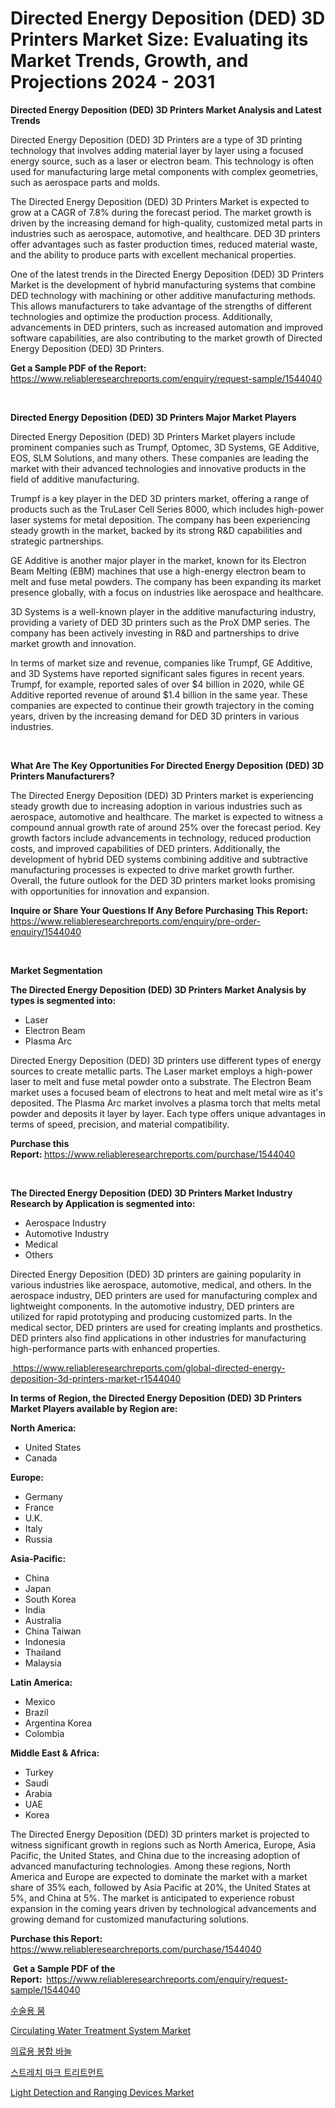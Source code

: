 <p><h1>Directed Energy Deposition (DED) 3D Printers Market Size: Evaluating its Market Trends, Growth, and Projections 2024 - 2031</h1></p><p><strong>Directed Energy Deposition (DED) 3D Printers Market Analysis and Latest Trends</strong></p>
<p><p>Directed Energy Deposition (DED) 3D Printers are a type of 3D printing technology that involves adding material layer by layer using a focused energy source, such as a laser or electron beam. This technology is often used for manufacturing large metal components with complex geometries, such as aerospace parts and molds.</p><p>The Directed Energy Deposition (DED) 3D Printers Market is expected to grow at a CAGR of 7.8% during the forecast period. The market growth is driven by the increasing demand for high-quality, customized metal parts in industries such as aerospace, automotive, and healthcare. DED 3D printers offer advantages such as faster production times, reduced material waste, and the ability to produce parts with excellent mechanical properties.</p><p>One of the latest trends in the Directed Energy Deposition (DED) 3D Printers Market is the development of hybrid manufacturing systems that combine DED technology with machining or other additive manufacturing methods. This allows manufacturers to take advantage of the strengths of different technologies and optimize the production process. Additionally, advancements in DED printers, such as increased automation and improved software capabilities, are also contributing to the market growth of Directed Energy Deposition (DED) 3D Printers.</p></p>
<p><strong>Get a Sample PDF of the Report:&nbsp;</strong> <a href="https://www.reliableresearchreports.com/enquiry/request-sample/1544040">https://www.reliableresearchreports.com/enquiry/request-sample/1544040</a></p>
<p>&nbsp;</p>
<p><strong>Directed Energy Deposition (DED) 3D Printers Major Market Players</strong></p>
<p><p>Directed Energy Deposition (DED) 3D Printers Market players include prominent companies such as Trumpf, Optomec, 3D Systems, GE Additive, EOS, SLM Solutions, and many others. These companies are leading the market with their advanced technologies and innovative products in the field of additive manufacturing.</p><p>Trumpf is a key player in the DED 3D printers market, offering a range of products such as the TruLaser Cell Series 8000, which includes high-power laser systems for metal deposition. The company has been experiencing steady growth in the market, backed by its strong R&D capabilities and strategic partnerships.</p><p>GE Additive is another major player in the market, known for its Electron Beam Melting (EBM) machines that use a high-energy electron beam to melt and fuse metal powders. The company has been expanding its market presence globally, with a focus on industries like aerospace and healthcare.</p><p>3D Systems is a well-known player in the additive manufacturing industry, providing a variety of DED 3D printers such as the ProX DMP series. The company has been actively investing in R&D and partnerships to drive market growth and innovation.</p><p>In terms of market size and revenue, companies like Trumpf, GE Additive, and 3D Systems have reported significant sales figures in recent years. Trumpf, for example, reported sales of over $4 billion in 2020, while GE Additive reported revenue of around $1.4 billion in the same year. These companies are expected to continue their growth trajectory in the coming years, driven by the increasing demand for DED 3D printers in various industries.</p></p>
<p>&nbsp;</p>
<p><strong>What Are The Key Opportunities For Directed Energy Deposition (DED) 3D Printers Manufacturers?</strong></p>
<p><p>The Directed Energy Deposition (DED) 3D Printers market is experiencing steady growth due to increasing adoption in various industries such as aerospace, automotive and healthcare. The market is expected to witness a compound annual growth rate of around 25% over the forecast period. Key growth factors include advancements in technology, reduced production costs, and improved capabilities of DED printers. Additionally, the development of hybrid DED systems combining additive and subtractive manufacturing processes is expected to drive market growth further. Overall, the future outlook for the DED 3D printers market looks promising with opportunities for innovation and expansion.</p></p>
<p><strong>Inquire or Share Your Questions If Any Before Purchasing This Report:</strong> <a href="https://www.reliableresearchreports.com/enquiry/pre-order-enquiry/1544040">https://www.reliableresearchreports.com/enquiry/pre-order-enquiry/1544040</a></p>
<p>&nbsp;</p>
<p><strong>Market Segmentation</strong></p>
<p><strong>The Directed Energy Deposition (DED) 3D Printers Market Analysis by types is segmented into:</strong></p>
<p><ul><li>Laser</li><li>Electron Beam</li><li>Plasma Arc</li></ul></p>
<p><p>Directed Energy Deposition (DED) 3D printers use different types of energy sources to create metallic parts. The Laser market employs a high-power laser to melt and fuse metal powder onto a substrate. The Electron Beam market uses a focused beam of electrons to heat and melt metal wire as it's deposited. The Plasma Arc market involves a plasma torch that melts metal powder and deposits it layer by layer. Each type offers unique advantages in terms of speed, precision, and material compatibility.</p></p>
<p><strong>Purchase this Report:&nbsp;</strong><a href="https://www.reliableresearchreports.com/purchase/1544040">https://www.reliableresearchreports.com/purchase/1544040</a></p>
<p>&nbsp;</p>
<p><strong>The Directed Energy Deposition (DED) 3D Printers Market Industry Research by Application is segmented into:</strong></p>
<p><ul><li>Aerospace Industry</li><li>Automotive Industry</li><li>Medical</li><li>Others</li></ul></p>
<p><p>Directed Energy Deposition (DED) 3D printers are gaining popularity in various industries like aerospace, automotive, medical, and others. In the aerospace industry, DED printers are used for manufacturing complex and lightweight components. In the automotive industry, DED printers are utilized for rapid prototyping and producing customized parts. In the medical sector, DED printers are used for creating implants and prosthetics. DED printers also find applications in other industries for manufacturing high-performance parts with enhanced properties.</p></p>
<p><a href="https://www.reliableresearchreports.com/global-directed-energy-deposition-3d-printers-market-r1544040">&nbsp;https://www.reliableresearchreports.com/global-directed-energy-deposition-3d-printers-market-r1544040</a></p>
<p><strong>In terms of Region, the Directed Energy Deposition (DED) 3D Printers Market Players available by Region are:</strong></p>
<p>
    <p> <strong> North America: </strong>
        <ul>
            <li>United States</li>
            <li>Canada</li>
        </ul>
        </p> 
    <p> <strong> Europe: </strong>
        <ul>
            <li>Germany</li>
            <li>France</li>
            <li>U.K.</li>
            <li>Italy</li>
            <li>Russia</li>
        </ul>
        </p> 
    <p> <strong> Asia-Pacific: </strong>
        <ul>
            <li>China</li>
            <li>Japan</li>
            <li>South Korea</li>
            <li>India</li>
            <li>Australia</li>
            <li>China Taiwan</li>
            <li>Indonesia</li>
            <li>Thailand</li>
            <li>Malaysia</li>
        </ul>
        </p> 
    <p> <strong> Latin America: </strong>
        <ul>
            <li>Mexico</li>
            <li>Brazil</li>
            <li>Argentina Korea</li>
            <li>Colombia</li>
        </ul>
        </p> 
    <p> <strong> Middle East & Africa: </strong>
        <ul>
            <li>Turkey</li>
            <li>Saudi</li>
            <li>Arabia</li>
            <li>UAE</li>
            <li>Korea</li>
        </ul>
    </p>
    </p>
<p><p>The Directed Energy Deposition (DED) 3D printers market is projected to witness significant growth in regions such as North America, Europe, Asia Pacific, the United States, and China due to the increasing adoption of advanced manufacturing technologies. Among these regions, North America and Europe are expected to dominate the market with a market share of 35% each, followed by Asia Pacific at 20%, the United States at 5%, and China at 5%. The market is anticipated to experience robust expansion in the coming years driven by technological advancements and growing demand for customized manufacturing solutions.</p></p>
<p><strong>Purchase this Report: </strong><a href="https://www.reliableresearchreports.com/purchase/1544040">https://www.reliableresearchreports.com/purchase/1544040</a></p>
<p>&nbsp;<strong>Get a Sample PDF of the Report:&nbsp;&nbsp;</strong><a href="https://www.reliableresearchreports.com/enquiry/request-sample/1544040">https://www.reliableresearchreports.com/enquiry/request-sample/1544040</a></p>
<p><strong></strong></p>
<p><p><a href="https://github.com/KellyLyncyh543964/Market-Research-Report-List-1/blob/main/447619736460.md">수술용 붐</a></p><p><a href="https://github.com/pgtimber/Market-Research-Report-List-2/blob/main/circulating-water-treatment-system-market.md">Circulating Water Treatment System Market</a></p><p><a href="https://medium.com/@honeypie6456/%EC%9D%98%EB%A3%8C-%EB%B4%89%ED%95%A9-%EB%B0%94%EB%8A%98-%EC%8B%9C%EC%9E%A5-%ED%86%B5%EC%B0%B0-%EC%8B%9C%EC%9E%A5-%EB%8F%99%ED%96%A5-%EC%84%B1%EC%9E%A5-2024%EB%85%84%EB%B6%80%ED%84%B0-2031%EB%85%84%EA%B9%8C%EC%A7%80-%EC%98%88%EC%B8%A1-61bc6c787562">의료용 봉합 바늘</a></p><p><a href="https://github.com/laholand/Market-Research-Report-List-3/blob/main/648284936459.md">스트레치 마크 트리트먼트</a></p><p><a href="https://github.com/arionmp/Market-Research-Report-List-3/blob/main/light-detection-and-ranging-devices-market.md">Light Detection and Ranging Devices Market</a></p></p>